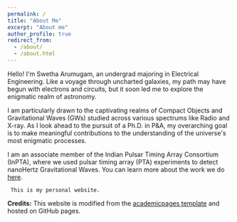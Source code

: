 ```yaml
---
permalink: /
title: "About Me"
excerpt: "About me"
author_profile: true
redirect_from: 
  - /about/
  - /about.html
---
```


Hello! I'm Swetha Arumugam, an undergrad majoring in Electrical Engineering. Like a voyage through uncharted galaxies, my path may have begun with electrons and circuits, but it soon led me to explore the enigmatic realm of astronomy. 

I am particularly drawn to the captivating realms of Compact Objects and Gravitational Waves (GWs) studied across various spectrums like Radio and X-ray. As I look ahead to the pursuit of a Ph.D. in P&A, my overarching goal is to make meaningful contributions to the understanding of the universe's most enigmatic processes.

I am an associate member of the Indian Pulsar Timing Array Consortium (InPTA), where we used pulsar timing array (PTA) experiments to detect nanoHertz Gravitational Waves. You can learn more about the work we do [here]("https://inpta.iitr.ac.in/").

     This is my personal website. 

**Credits:** This website is modified from the [academicpages template](https://github.com/academicpages/academicpages.github.io) and hosted on GitHub pages.
